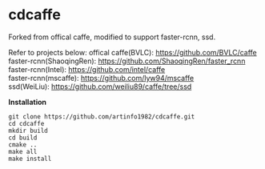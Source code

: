 # cdcaffe
Forked from offical caffe, modified to support faster-rcnn, ssd.     

Refer to projects below:
offical caffe(BVLC): https://github.com/BVLC/caffe   
faster-rcnn(ShaoqingRen): https://github.com/ShaoqingRen/faster_rcnn   
faster-rcnn(Intel): https://github.com/intel/caffe   
faster-rcnn(mscaffe): https://github.com/lyw94/mscaffe   
ssd(WeiLiu): https://github.com/weiliu89/caffe/tree/ssd   

**Installation**
```shell
git clone https://github.com/artinfo1982/cdcaffe.git
cd cdcaffe
mkdir build
cd build
cmake ..
make all
make install
```